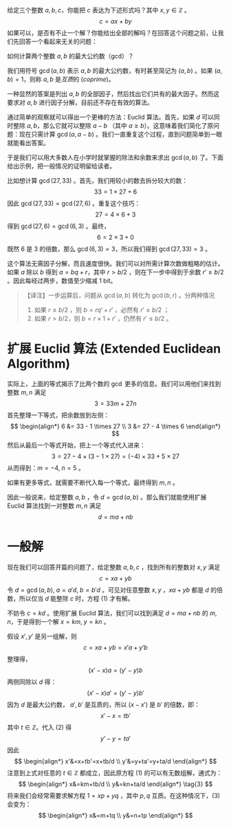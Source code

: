给定三个整数 $a,b,c$，你能把 $c$ 表达为下述形式吗？其中 $x,y \in \mathbb{Z}$ 。
$$c=ax+by$$
如果可以，是否有不止一个解？你能给出全部的解吗？在回答这个问题之前，让我们先回答一个看起来无关的问题：

如何计算两个整数 $a,b$ 的最大公约数（gcd）？

我们用符号 $\gcd(a,b)$ 表示 $a,b$ 的最大公约数，有时甚至简记为 $(a,b)$ 。如果 $(a,b)=1$，则称 $a,b$ 是*互质*的 (*coprime*)。

一种显然的答案是列出 $a,b$ 的全部因子，然后找出它们共有的最大因子。然而这要求对 $a,b$ 进行因子分解，目前还不存在有效的算法。

通过简单的观察就可以得出一个更棒的方法：Euclid 算法。首先，如果 $d$ 可以同时整除 $a,b$，那么它就可以整除 $a-b$ （其中 $a \ge b$）。这意味着我们简化了原问题：现在只需计算 $\gcd(a, a-b)$ 。我们一直重复这个过程，直到问题简单到一眼就能看出答案。

于是我们可以用大多数人在小学时就掌握的除法和余数来求出 $\gcd(a,b)$ 了。下面给出示例，把一般情况的证明留给读者。

比如想计算 $\gcd(27,33)$ 。首先，我们用较小的数去拆分较大的数：
$$33=1 \times 27 + 6$$
因此 $\gcd(27,33)=\gcd(27,6)$ 。重复这个技巧：
$$27 = 4 \times 6 + 3$$ 得到 $\gcd(27,6)=\gcd(6,3)$ 。最终，
$$6=2 \times 3 + 0$$
既然 $6$ 是 $3$ 的倍数，那么 $\gcd(6,3)=3$，所以我们得到 $\gcd(27, 33)=3$ 。

这个算法无需因子分解，而且速度很快。我们可以对所需计算次数做粗略的估计。如果 $a$ 除以 $b$ 得到 $a=bq+r$，其中 $r>b/2$ ，则在下一步中得到于余数 $r' \le b/2$ 。因此每经过两步，数值至少缩减 1 bit。

> 【译注】一步运算后，问题从 $\gcd(a,b)$ 转化为 $\gcd(b,r)$ 。分两种情况
> 1. 如果 $r \le b/2$ ，则 $b=rq'+r'$ ，必然有 $r' \le b/2$ ；
> 2. 如果 $r>b/2$，则 $b=r \times 1+r'$ ，仍然有 $r' \le b/2$ 。 

# 扩展 Euclid 算法 (Extended Euclidean Algorithm)

实际上，上面的等式揭示了比两个数的 $\gcd$ 更多的信息。我们可以用他们来找到整数 $m,n$ 满足
$$3 = 33m+27n$$
首先整理一下等式，把余数放到左侧：
$$
\begin{align*}
6 &= 33 - 1 \times 27 \\
3 &= 27 - 4 \times 6
\end{align*}
$$
然后从最后一个等式开始，把上一个等式代入进来：
$$3 = 27 - 4 \times (3 - 1 \times 27) = (-4) \times 33 + 5 \times 27$$
从而得到：$m=-4, \; n=5$ 。

如果有更多等式，就需要不断代入每一个等式，最终得到 $m,n$ 。

因此一般说来，给定整数 $a,b$ ，令 $d=\gcd(a,b)$ 。那么我们就能使用扩展 Euclid 算法找到一对整数 $m,n$ 满足
$$d=ma+nb$$
# 一般解

现在我们可以回答开篇的问题了，给定整数 $a,b,c$ ，找到所有的整数对 $x,y$ 满足 
$$c=xa+yb \tag{1}$$
令 $d=\gcd(a,b),\; a=a'd, \; b=b'd$ 。可见对任意整数 $x,y$ ，$xa+yb$ 都是 $d$ 的倍数，所以仅当 $d$ 能整除 $c$ 时，方程 (1) 才有解。

不妨令 $c=kd$ 。使用扩展 Euclid 算法，我们可以找到满足 $d=ma+nb$ 的 $m,n$，于是得到一个解 $x=km, \; y=kn$ 。

假设 $x',y'$ 是另一组解，则
$$c=xa+yb=x'a+y'b$$
整理得，
$$(x'-x)a=(y'-y)b$$
两侧同除以 $d$ 得：
$$(x'-x)a'=(y'-y)b' \tag{2}$$
因为 $d$ 是最大公约数， $a',b'$ 是互质的，所以 $(x-x')$ 是 $b'$ 的倍数，即：
$$x'-x=tb'$$
其中 $t \in \mathbb{Z}$。代入 (2) 得
$$y'-y=ta'$$
因此 
$$
\begin{align*}
x'&=x+tb'=x+tb/d \\
y'&=y+ta'=y+ta/d
\end{align*}
$$
注意到上式对任意的 $t \in \mathbb{Z}$ 都成立，因此原方程 (1) 的可以有无数组解，通式为：
$$
\begin{align*}
x&=km+tb/d \\
y&=kn+ta/d
\end{align*} \tag{3}
$$
将来我们会经常需要求解方程 $1=xp+yq$ ，其中 $p,q$ 互质。在这种情况下，(3) 会变为：
$$
\begin{align*}
x&=m+tq \\
y&=n+tp
\end{align*}
$$

